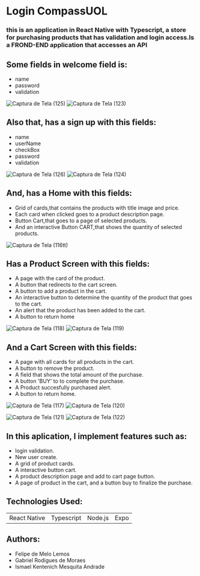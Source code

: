 # Login CompassUOL
### this is an application in React Native with Typescript, a store for purchasing products that has validation and login access.Is a FROND-END application that accesses an API


## Some fields in welcome field is:

+ name 
+ password
+ validation

![Captura de Tela (125)](https://github.com/GabrielMoraeswolf/BFS/assets/58598993/50afb38b-c8fb-4fa6-877d-3f7cbad0a32b)
![Captura de Tela (123)](https://github.com/GabrielMoraeswolf/SuperCars_site/assets/58598993/b1128249-a893-4c5f-8001-c4b5702810f4)
## Also that, has a sign up with this fields:

+ name
+ userName
+ checkBox
+ password
+ validation


![Captura de Tela (126)](https://github.com/GabrielMoraeswolf/BFS/assets/58598993/1b207481-ff49-4c1a-a3b2-b80d8a51a7f6)
![Captura de Tela (124)](https://github.com/GabrielMoraeswolf/SuperCars_site/assets/58598993/0dded82b-f9a9-47b6-810a-700bd601537a)

## And, has a Home with this fields:

+ Grid of cards,that contains the products with title image and price.
+ Each card when clicked goes to a product description page.
+ Button Cart,that goes to a page of selected products.
+ And an interactive Button CART,that shows the quantity of selected products.

![Captura de Tela (116tt)](https://github.com/GabrielMoraeswolf/SuperCars_site/assets/58598993/e5eb22cb-fa8e-49fa-9bba-2e7a45d135ba)
## Has a Product Screen with this fields:

+ A page with the card of the product.
+ A button that redirects to the cart screen.
+ A button to add a product in the cart.
+ An interactive button to determine the quantity of the product that goes to the cart.
+ An alert that the product has been added to the cart.
+ A button to return home

![Captura de Tela (118)](https://github.com/GabrielMoraeswolf/BFS/assets/58598993/e32ed8c5-c12f-4d0b-b6d2-9e3b44a640cd)
![Captura de Tela (119)](https://github.com/GabrielMoraeswolf/SuperCars_site/assets/58598993/3a61c861-f39c-4338-b019-f5036dc01d4f)

## And a Cart Screen with this fields:

+ A page with all cards for all products in the cart.
+ A button to remove the product.
+ A field that shows the total amount of the purchase.
+ A button 'BUY' to to complete the purchase.
+ A Product succesfully purchased alert.
+ A button to return home.


![Captura de Tela (117)](https://github.com/GabrielMoraeswolf/SuperCars_site/assets/58598993/eb04be5d-58c1-4782-89cf-34a35aa1c401)
![Captura de Tela (120)](https://github.com/GabrielMoraeswolf/SuperCars_site/assets/58598993/ce443755-7bef-4a59-b800-178fc62c0597)

![Captura de Tela (121)](https://github.com/GabrielMoraeswolf/SuperCars_site/assets/58598993/ac512e05-e6f1-465c-a0e4-3adfd0ee9e15)
![Captura de Tela (122)](https://github.com/GabrielMoraeswolf/SuperCars_site/assets/58598993/5a61fdd8-1e7c-439f-a4f8-85de24d94ee2)
## In this aplication, I implement  features such as:

* login validation.
* New user create.
* A grid of product cards.
* A interactive button cart.
* A product description page and add to cart page button.
* A page of product in the cart, and a button buy to finalize the purchase.


## Technologies Used:

<table>
  <tr>
    <td>React Native</td>
    <td>Typescript</td>
    <td>Node.js</td>
    <td>Expo</td>
  </tr>
</table>


## Authors:
* Felipe de Melo Lemos
* Gabriel Rodigues de Moraes
* Ismael Kentenich Mesquita Andrade
